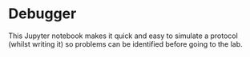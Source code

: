 # Debugger



This Jupyter notebook makes it quick and easy to simulate a protocol (whilst writing it) so problems can be identified before going to the lab.